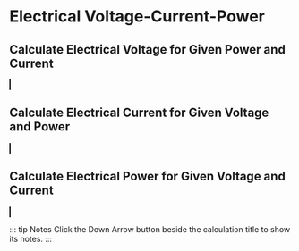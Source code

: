 <script setup>
  import CalcEmbeder from '../components/calc-embeder.vue'

  const calcData0 = {
    title: 'Electrical - Current to Power Calculator', 
    calcUrl: 'c-20220716.052902987-e3d-0e64dc-51c9ce' 
  }

  const calcData1 = {
    title: 'Electrical Power to Current Calculator', 
    calcUrl: 'c-20220716.062109143-e3d-0a9433-5cf90f' 
  }

  const calcData2 = {
    title: 'Electrical Power to Voltage Calculator', 
    calcUrl: 'c-20220716.062452596-e3d-0024b9-53f8e4' 
  }
  
</script>

# Electrical Voltage-Current-Power

## Calculate Electrical Voltage for Given Power and Current
<CalcEmbeder :calcData="calcData2"
  width="100%" :iframeHeight="600" style="border:1px solid black;">
</CalcEmbeder>

## Calculate Electrical Current for Given Voltage and Power
<CalcEmbeder :calcData="calcData1"
  width="100%" :iframeHeight="600" style="border:1px solid black;">
</CalcEmbeder>

## Calculate Electrical Power for Given Voltage and Current
<CalcEmbeder :calcData="calcData0"
  width="100%" :iframeHeight="600" style="border:1px solid black;">
</CalcEmbeder>

::: tip Notes
Click the Down Arrow button beside the calculation title to show its notes.
:::